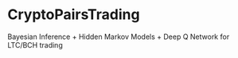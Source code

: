 # CryptoPairsTrading
Bayesian Inference + Hidden Markov Models + Deep Q Network for LTC/BCH trading
